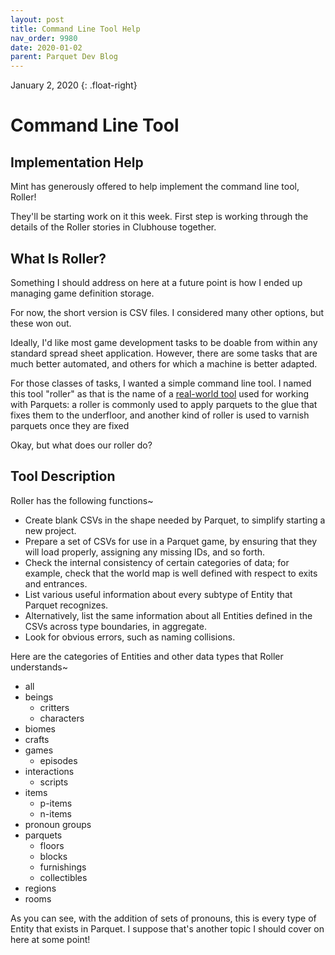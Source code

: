 ```yaml
---
layout: post
title: Command Line Tool Help
nav_order: 9980
date: 2020-01-02
parent: Parquet Dev Blog
---
```

January 2, 2020
{: .float-right}

# Command Line Tool

## Implementation Help

Mint has generously offered to help implement the command line tool, Roller!

They'll be starting work on it this week.
First step is working through the details of the Roller stories in Clubhouse together.

## What Is Roller?

Something I should address on here at a future point is how I ended up managing game definition storage.

For now, the short version is CSV files.  I considered many other options, but these won out.

Ideally, I'd like most game development tasks to be doable from within any standard spread sheet application.
However, there are some tasks that are much better automated, and others for which a machine is better adapted.

For those classes of tasks, I wanted a simple command line tool.
I named this tool "roller" as that is the name of a [real-world tool](https://www.homedepot.com/b/Flooring-Flooring-Supplies-Flooring-Tools-Floor-Rollers/N-5yc1vZcdtt) used for working with Parquets:
a roller is commonly used to apply parquets to the glue that fixes them to the underfloor, and another kind of roller is used to varnish parquets once they are fixed

Okay, but what does our roller do?

## Tool Description

Roller has the following functions~

- Create blank CSVs in the shape needed by Parquet, to simplify starting a new project.
- Prepare a set of CSVs for use in a Parquet game, by ensuring that they will load properly, assigning any missing IDs, and so forth.
- Check the internal consistency of certain categories of data; for example, check that the world map is well defined with respect to exits and entrances.
- List various useful information about every subtype of Entity that Parquet recognizes.
- Alternatively, list the same information about all Entities defined in the CSVs across type boundaries, in aggregate.
- Look for obvious errors, such as naming collisions.

Here are the categories of Entities and other data types that Roller understands~

- all
- beings
    - critters
    - characters
- biomes
- crafts
- games
    - episodes
- interactions
    - scripts
- items
    - p-items
    - n-items
- pronoun groups
- parquets
    - floors
    - blocks
    - furnishings
    - collectibles
- regions
- rooms

As you can see, with the addition of sets of pronouns, this is every type of Entity that exists in Parquet.
I suppose that's another topic I should cover on here at some point!
